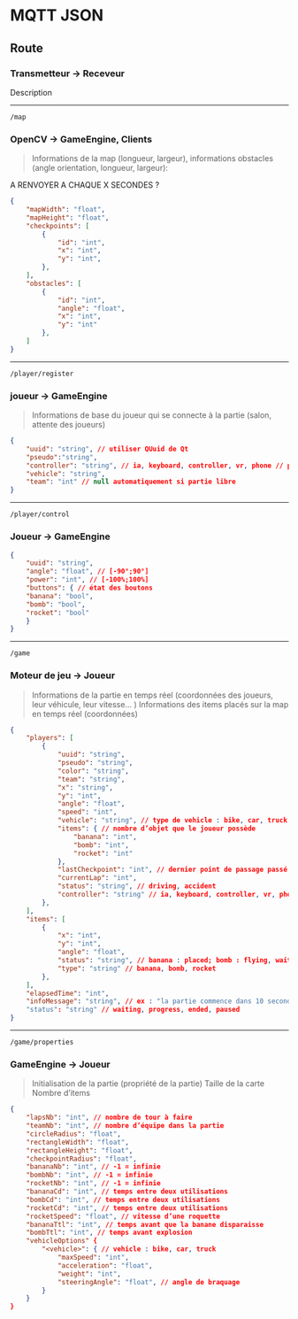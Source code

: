 # MQTT JSON

## Route
### Transmetteur -> Receveur

Description

---


`/map`

### OpenCV -> GameEngine, Clients

> Informations de la map (longueur, largeur), informations obstacles (angle orientation, longueur, largeur):


A RENVOYER A CHAQUE X SECONDES ?

```json
{
    "mapWidth": "float",
    "mapHeight": "float",
    "checkpoints": [
        {
            "id": "int",
            "x": "int",
            "y": "int",
        },
    ],
    "obstacles": [
        {
            "id": "int",
            "angle": "float",
            "x": "int",
            "y": "int"
        },
    ]
}
```

--- 

`/player/register`

### joueur -> GameEngine

> Informations de base du joueur qui se connecte à la partie (salon, attente des joueurs)

```json
{
    "uuid": "string", // utiliser QUuid de Qt
    "pseudo":"string",
    "controller": "string", // ia, keyboard, controller, vr, phone // pour le graphique
    "vehicle": "string",
    "team": "int" // null automatiquement si partie libre
}
```

---

`/player/control`

### Joueur -> GameEngine

```json
{
    "uuid": "string",
    "angle": "float", // [-90°;90°]
    "power": "int", // [-100%;100%]
    "buttons": { // état des boutons
    "banana": "bool",
    "bomb": "bool",
    "rocket": "bool"
    }
}
```

--- 

`/game`

### Moteur de jeu -> Joueur

> Informations de la partie en temps réel (coordonnées des joueurs, leur véhicule, leur
vitesse… )
Informations des items placés sur la map en temps réel (coordonnées)

```json
{
    "players": [
        {
            "uuid": "string",
            "pseudo": "string",
            "color": "string",
            "team": "string",
            "x": "string",
            "y": "int",
            "angle": "float",
            "speed": "int",
            "vehicle": "string", // type de vehicle : bike, car, truck
            "items": { // nombre d’objet que le joueur possède
                "banana": "int",
                "bomb": "int",
                "rocket": "int"
            },
            "lastCheckpoint": "int", // dernier point de passage passé
            "currentLap": "int",
            "status": "string", // driving, accident
            "controller": "string" // ia, keyboard, controller, vr, phone // pour de l’affichage seulement
        },
    ],
    "items": [
        {
            "x": "int",
            "y": "int",
            "angle": "float",
            "status": "string", // banana : placed; bomb : flying, waiting,exploding; rocket : flying, exploding
            "type": "string" // banana, bomb, rocket
        },
    ],
    "elapsedTime": "int",
    "infoMessage": "string", // ex : "la partie commence dans 10 secondes"
    "status": "string" // waiting, progress, ended, paused
}
```

---

`/game/properties`

### GameEngine -> Joueur

> Initialisation de la partie (propriété de la partie)
Taille de la carte
Nombre d’items

```json
{
    "lapsNb": "int", // nombre de tour à faire
    "teamNb": "int", // nombre d’équipe dans la partie
    "circleRadius": "float",
    "rectangleWidth": "float",
    "rectangleHeight": "float",
    "checkpointRadius": "float",
    "bananaNb": "int", // -1 = infinie
    "bombNb": "int", // -1 = infinie
    "rocketNb": "int", // -1 = infinie
    "bananaCd": "int", // temps entre deux utilisations
    "bombCd": "int", // temps entre deux utilisations
    "rocketCd": "int", // temps entre deux utilisations
    "rocketSpeed": "float", // vitesse d’une roquette
    "bananaTtl": "int", // temps avant que la banane disparaisse
    "bombTtl": "int", // temps avant explosion
    "vehicleOptions" {
        "<vehicle>": { // vehicle : bike, car, truck
            "maxSpeed": "int",
            "acceleration": "float",
            "weight": "int",
            "steeringAngle": "float", // angle de braquage
        }
    }
}

```